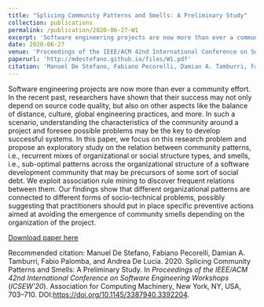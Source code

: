 ```yaml
---
title: "Splicing Community Patterns and Smells: A Preliminary Study"
collection: publications
permalink: /publication/2020-06-27-W1
excerpt: 'Software engineering projects are now more than ever a community effort. In the recent past, researchers have shown that their success may not only depend on source code quality, but also on other aspects like the balance of distance, culture, global engineering practices, and more. In such a scenario, understanding the characteristics of the community around a project and foresee possible problems may be the key to develop successful systems. In this paper, we focus on this research problem and propose an exploratory study on the relation between community patterns, i.e., recurrent mixes of organizational or social structure types, and smells, i.e., sub-optimal patterns across the organizational structure of a software development community that may be precursors of some sort of social debt. We exploit association rule mining to discover frequent relations between them. Our findings show that different organizational patterns are connected to different forms of socio-technical problems, possibly suggesting that practitioners should put in place specific preventive actions aimed at avoiding the emergence of community smells depending on the organization of the project.'
date: 2020-06-27
venue: 'Proceedings of the IEEE/ACM 42nd International Conference on Software Engineering Workshops'
paperurl: 'http://mdestefano.github.io/files/W1.pdf'
citation: 'Manuel De Stefano, Fabiano Pecorelli, Damian A. Tamburri, Fabio Palomba, and Andrea De Lucia. 2020. Splicing Community Patterns and Smells: A Preliminary Study. In <i>Proceedings of the IEEE/ACM 42nd International Conference on Software Engineering Workshops</i> (<i>ICSEW'20</i>). Association for Computing Machinery, New York, NY, USA, 703–710. DOI:https://doi.org/10.1145/3387940.3392204'
---
```

Software engineering projects are now more than ever a community effort. In the recent past, researchers have shown that their success may not only depend on source code quality, but also on other aspects like the balance of distance, culture, global engineering practices, and more. In such a scenario, understanding the characteristics of the community around a project and foresee possible problems may be the key to develop successful systems. In this paper, we focus on this research problem and propose an exploratory study on the relation between community patterns, i.e., recurrent mixes of organizational or social structure types, and smells, i.e., sub-optimal patterns across the organizational structure of a software development community that may be precursors of some sort of social debt. We exploit association rule mining to discover frequent relations between them. Our findings show that different organizational patterns are connected to different forms of socio-technical problems, possibly suggesting that practitioners should put in place specific preventive actions aimed at avoiding the emergence of community smells depending on the organization of the project.

[Download paper here](http://mdestefano.github.io/files/W1.pdf)

Recommended citation: Manuel De Stefano, Fabiano Pecorelli, Damian A. Tamburri, Fabio Palomba, and Andrea De Lucia. 2020. Splicing Community Patterns and Smells: A Preliminary Study. In <i>Proceedings of the IEEE/ACM 42nd International Conference on Software Engineering Workshops</i> (<i>ICSEW'20</i>). Association for Computing Machinery, New York, NY, USA, 703–710. DOI:https://doi.org/10.1145/3387940.3392204.
